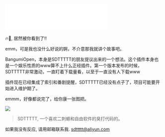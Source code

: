 <iframe frameborder="no" border="0" marginwidth="0" marginheight="0" width=330 height=86 src="//music.163.com/outchain/player?type=2&id=1354615606&auto=0&height=66"></iframe>

🔥🐔, 居然被你看到了!!

emm，可是我也没什么好说的锕，不介意那我就讲个故事吧。

BangumiOpen，本身是SDTTTTT的朋友提议出来的一个想法。这个插件本身也是一个娱乐性质的www算不上什么正经插件。第一个版本发布的时候，SDTTTTT非常激动，一直盯着下载量看，以至于一直没有人下载www

插件现在已经集成了索引和番剧提醒，SDTTTTT已经没有点子了，项目可能要开始进入维护期了。

emmm，好像都说完了，给你康一张图把。

![](https://ftp.bmp.ovh/imgs/2020/09/0fe8f87ae2756d3c.png)

> SDTTTTT, 一个喜欢二刺螈和自由软件的臭打代码的。

如果我没有反应, 请用邮箱联系我. sdttttt@aliyun.com
